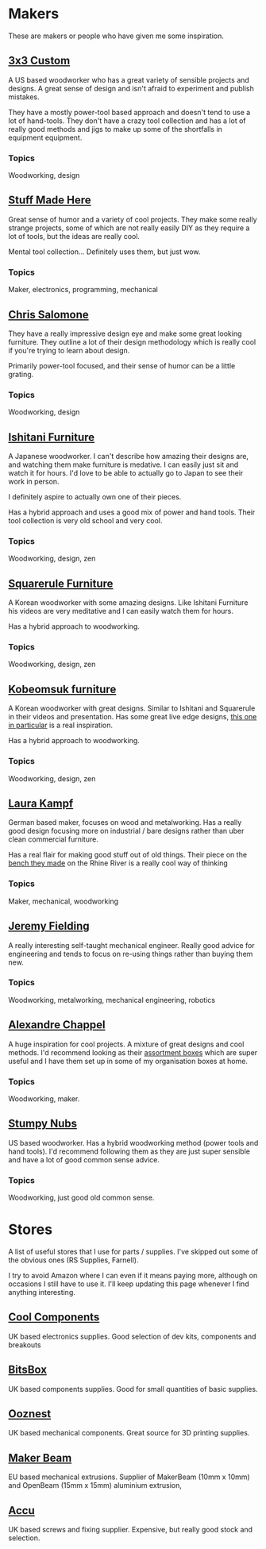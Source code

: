 # Makers

These are makers or people who have given me some inspiration.

## [3x3 Custom](https://www.youtube.com/c/3x3CustomTamar)

A US based woodworker who has a great variety of sensible projects and designs. A great sense of design and isn't afraid to experiment and publish mistakes.

They have a mostly power-tool based approach and doesn't tend to use a lot of hand-tools. They don't have a crazy tool collection and has a lot of really good methods and jigs to make up some of the shortfalls in equipment equipment.

### Topics

Woodworking, design


## [Stuff Made Here](https://www.youtube.com/c/StuffMadeHere)

Great sense of humor and a variety of cool projects. They make some really strange projects, some of which are not really easily DIY as they require a lot of tools, but the ideas are really cool.

Mental tool collection... Definitely uses them, but just wow.

### Topics

Maker, electronics, programming, mechanical


## [Chris Salomone](https://www.youtube.com/c/ChrisSalomone1)

They have a really impressive design eye and make some great looking furniture. They outline a lot of their design methodology which is really cool if you're trying to learn about design.

Primarily power-tool focused, and their sense of humor can be a little grating.

### Topics

Woodworking, design


## [Ishitani Furniture](https://www.youtube.com/channel/UC7FkqjV8SU5I8FCHXQSQe9Q)

A Japanese woodworker. I can't describe how amazing their designs are, and watching them make furniture is medative. I can easily just sit and watch it for hours. I'd love to be able to actually go to Japan to see their work in person.

I definitely aspire to actually own one of their pieces.

Has a hybrid approach and uses a good mix of power and hand tools. Their tool collection is very old school and very cool.

### Topics

Woodworking, design, zen


## [Squarerule Furniture](https://www.youtube.com/channel/UCJkUhZ4Zlk6HTmeV-M4q06g)

A Korean woodworker with some amazing designs. Like Ishitani Furniture his videos are very meditative and I can easily watch them for hours.

Has a hybrid approach to woodworking.

### Topics

Woodworking, design, zen


## [Kobeomsuk furniture](https://www.youtube.com/channel/UCVOpX2P5wygh7sB1KXgh_5g)

A Korean woodworker with great designs. Similar to Ishitani and Squarerule in their videos and presentation. Has some great live edge designs, [this one in particular](https://www.youtube.com/watch?v=ZKa7H4ldksw) is a real inspiration.

Has a hybrid approach to woodworking.

### Topics

Woodworking, design, zen


## [Laura Kampf](https://www.youtube.com/c/laurakampf)

German based maker, focuses on wood and metalworking. Has a really good design focusing more on industrial / bare designs rather than uber clean commercial furniture.

Has a real flair for making good stuff out of old things. Their piece on the [bench they made](https://www.youtube.com/watch?v=RbQGLaLDEA4) on the Rhine River is a really cool way of thinking

### Topics

Maker, mechanical, woodworking


## [Jeremy Fielding](https://www.youtube.com/c/JeremyFieldingSr)

A really interesting self-taught mechanical engineer. Really good advice for engineering and tends to focus on re-using things rather than buying them new.

### Topics

Woodworking, metalworking, mechanical engineering, robotics


## [Alexandre Chappel](https://www.youtube.com/c/achappel)

A huge inspiration for cool projects. A mixture of great designs and cool methods. I'd recommend looking as their [assortment boxes](https://www.alch.shop/shop/p/assortment-system-master-set) which are super useful and I have them set up in some of my organisation boxes at home.

### Topics

Woodworking, maker.


## [Stumpy Nubs](https://www.youtube.com/c/StumpyNubs)

US based woodworker. Has a hybrid woodworking method (power tools and hand tools). I'd recommend following them as they are just super sensible and have a lot of good common sense advice.

### Topics

Woodworking, just good old common sense.


# Stores

A list of useful stores that I use for parts / supplies. I've skipped out some of the obvious ones (RS Supplies, Farnell).

I try to avoid Amazon where I can even if it means paying more, although on occasions I still have to use it. I'll keep updating this page whenever I find anything interesting.

## [Cool Components](https://coolcomponents.co.uk/)

UK based electronics supplies. Good selection of dev kits, components and breakouts


## [BitsBox](https://www.bitsbox.co.uk/) 

UK based components supplies. Good for small quantities of basic supplies. 


## [Ooznest](https://ooznest.co.uk/)

UK based mechanical components. Great source for 3D printing supplies.


## [Maker Beam](https://www.makerbeam.com/)

EU based mechanical extrusions. Supplier of MakerBeam (10mm x 10mm) and OpenBeam (15mm x 15mm) aluminium extrusion, 


## [Accu](https://www.accu.co.uk/)

UK based screws and fixing supplier. Expensive, but really good stock and selection.

